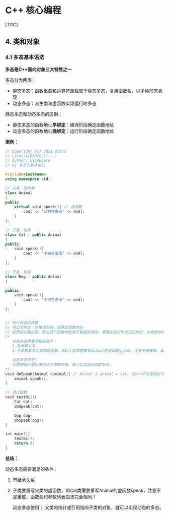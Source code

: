 # C++ 核心编程

[TOC]

## 4. 类和对象

### 4.1 多态基本语法

**多态是C++面向对象三大特性之一**

多态分为两类：

- 静态多态：函数重载和运算符重载属于静态多态，复用函数名，以多种形态表现
- 动态多态：派生类和虚函数实现运行时多态

静态多态和动态多态的区别：

- 静态多态的函数地址**早绑定**：编译阶段确定函数地址
- 动态多态的函数地址**晚绑定**：运行阶段确定函数地址

**案例：**

```c++
// Copyright (c) 2021 Qihoo
// License(BSD/GPL/...)
// Author: blackzero
// 01 多态的基本用法

#include<iostream>
using namespace std;

// 父类：动物类
class Animal
{
public:
    virtual void speak(){ // 虚函数
        cout << "动物在说话" << endl;
    }
};

// 子类：猫类
class Cat : public Animal
{
public:
    void speak(){
        cout << "小猫在说话" << endl;
    }
};

// 子类：狗类
class Dog : public Animal
{

public:
    void speak(){
        cout << "小狗在说话" << endl;
    }
};


// 执行说话的函数
// 地址早绑定：在编译阶段，就确定函数地址
// 若想执行猫说话，那么这个函数地址就不能提前绑定，需要在运行阶段进行绑定，也就是地址晚绑定，即使用虚函数
/*
   动态多态需要满足的条件：
   1.有继承关系
   2.子类要重写父类的虚函数，即Cat类需要重写Animal的虚函数speak，注意不是重载，函数名和参数列表应该完全相同！

   动态多态使用：
   父类的指针或引用指向子类的对象，就可以实现动态的多态。
*/
void doSpeak(Animal &animal){ // Animal & animal = cat; 在c++中父类指针可以指向子类对象
    animal.speak();
}

// 测试函数
void test01(){
    Cat cat;
    doSpeak(cat);

    Dog dog;
    doSpeak(dog);
}

int main(){
    test01();
    return 0;
}
```

**总结：**

   动态多态需要满足的条件：

1. 有继承关系
2. 子类要重写父类的虚函数，即Cat类需要重写Animal的虚函数speak，注意不是重载，函数名和参数列表应该完全相同！

   动态多态使用：
   父类的指针或引用指向子类的对象，就可以实现动态的多态。